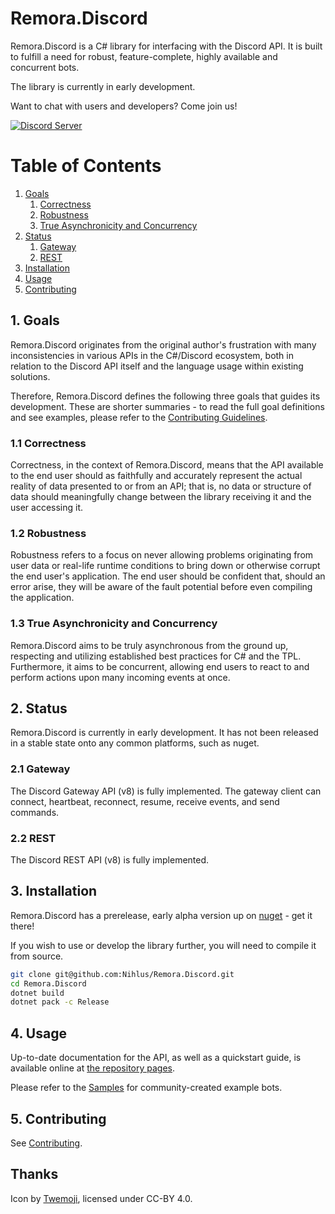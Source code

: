 Remora.Discord
==============

Remora.Discord is a C# library for interfacing with the Discord API. It is built
to fulfill a need for robust, feature-complete, highly available and concurrent 
bots.

The library is currently in early development.

Want to chat with users and developers? Come join us!

[![Discord Server][5]][4] 

# Table of Contents
1. [Goals](#1-goals)
    1. [Correctness](#11-correctness)
    2. [Robustness](#12-robustness)
    3. [True Asynchronicity and Concurrency](#13-true-asynchronicity-and-concurrency)
2. [Status](#2-status)
    1. [Gateway](#21-gateway)
    2. [REST](#22-rest)
3. [Installation](#3-installation)
4. [Usage](#4-usage)
5. [Contributing](.github/CONTRIBUTING.md)

## 1. Goals
Remora.Discord originates from the original author's frustration with many 
inconsistencies in various APIs in the C#/Discord ecosystem, both in relation to
the Discord API itself and the language usage within existing solutions.

Therefore, Remora.Discord defines the following three goals that guides its 
development. These are shorter summaries - to read the full goal definitions and
see examples, please refer to the [Contributing Guidelines][2].

### 1.1 Correctness
Correctness, in the context of Remora.Discord, means that the API available to 
the end user should as faithfully and accurately represent the actual reality of
data presented to or from an API; that is, no data or structure of data should 
meaningfully change between the library receiving it and the user accessing it.

### 1.2 Robustness
Robustness refers to a focus on never allowing problems originating from user 
data or real-life runtime conditions to bring down or otherwise corrupt the end 
user's application. The end user should be confident that, should an error 
arise, they will be aware of the fault potential before even compiling the 
application.

### 1.3 True Asynchronicity and Concurrency
Remora.Discord aims to be truly asynchronous from the ground up, respecting and
utilizing established best practices for C# and the TPL. Furthermore, it aims to
be concurrent, allowing end users to react to and perform actions upon many 
incoming events at once.

## 2. Status
Remora.Discord is currently in early development. It has not been released in a 
stable state onto any common platforms, such as nuget.

### 2.1 Gateway
The Discord Gateway API (v8) is fully implemented. The gateway client can 
connect, heartbeat, reconnect, resume, receive events, and send commands.

### 2.2 REST
The Discord REST API (v8) is fully implemented.

## 3. Installation
Remora.Discord has a prerelease, early alpha version up on 
[nuget][3] - get it there!

If you wish to use or develop the library further, you will need to compile it 
from source.

```bash
git clone git@github.com:Nihlus/Remora.Discord.git
cd Remora.Discord
dotnet build
dotnet pack -c Release
```

## 4. Usage
Up-to-date documentation for the API, as well as a quickstart guide, is 
available online at [the repository pages][1].

Please refer to the [Samples](Samples) for community-created example bots.

## 5. Contributing
See [Contributing][2].

## Thanks
Icon by [Twemoji][6], licensed under CC-BY 4.0.

[1]: https://nihlus.github.io/Remora.Discord/
[2]: .github/CONTRIBUTING.md
[3]: https://www.nuget.org/packages/Remora.Discord/
[4]: https://discord.gg/tRJbg8HNdt
[5]: https://img.shields.io/static/v1?label=Chat&message=on%20Discord&color=7289da&logo=discord
[6]: https://twemoji.twitter.com/
